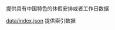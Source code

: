 提供具有中国特色的休假安排或者工作日数据


[data/index.json](http://bastengao.coding.me/chinese-holidays-data/data/index.json) 提供索引数据
